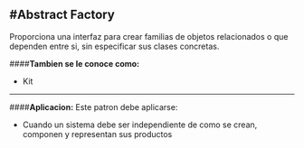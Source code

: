 #Abstract Factory
------------------------
Proporciona una interfaz para crear familias de objetos relacionados o que dependen entre si, sin especificar sus clases concretas.

####**Tambien se le conoce como:**
- Kit
------------------------
####**Aplicacion:**
Este patron debe aplicarse:
- Cuando un sistema debe ser independiente de como se crean, componen y representan sus productos
